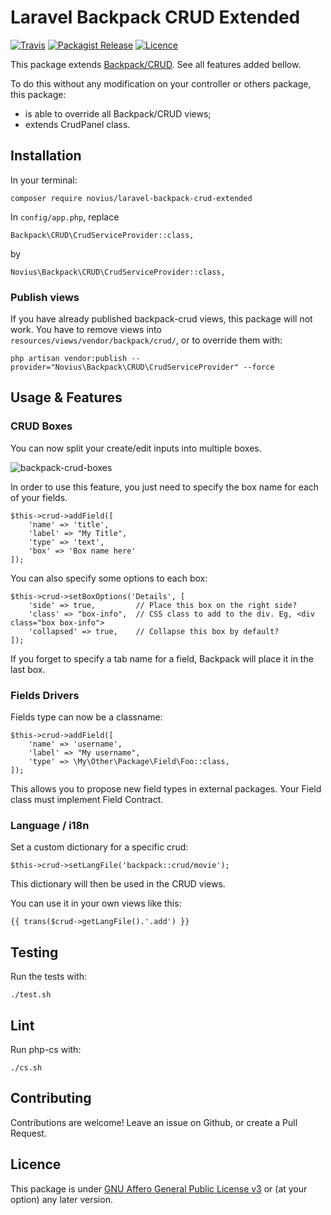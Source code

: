 # Laravel Backpack CRUD Extended
[![Travis](https://img.shields.io/travis/novius/laravel-backpack-crud-extended.svg?maxAge=1800&style=flat-square)](https://travis-ci.org/novius/laravel-backpack-crud-extended)
[![Packagist Release](https://img.shields.io/packagist/v/novius/laravel-backpack-crud-extended.svg?maxAge=1800&style=flat-square)](https://packagist.org/packages/novius/laravel-backpack-crud-extended)
[![Licence](https://img.shields.io/packagist/l/novius/laravel-backpack-crud-extended.svg?maxAge=1800&style=flat-square)](https://github.com/novius/laravel-backpack-crud-extended#licence)

This package extends [Backpack/CRUD](https://github.com/laravel-backpack/crud). See all features added bellow.

To do this without any modification on your controller or others package, this package:
- is able to override all Backpack/CRUD views;
- extends CrudPanel class.


## Installation

In your terminal:

```
composer require novius/laravel-backpack-crud-extended
```


In `config/app.php`, replace

```php?start_inline=1
Backpack\CRUD\CrudServiceProvider::class,
```

by

```php?start_inline=1
Novius\Backpack\CRUD\CrudServiceProvider::class,
```


### Publish views

If you have already published backpack-crud views, this package will not work. 
You have to remove views into `resources/views/vendor/backpack/crud/`, or to override them with:

```
php artisan vendor:publish --provider="Novius\Backpack\CRUD\CrudServiceProvider" --force
```


## Usage & Features

### CRUD Boxes

You can now split your create/edit inputs into multiple boxes.

![backpack-crud-boxes](https://user-images.githubusercontent.com/1242207/29534032-bab29fec-86b4-11e7-9f2d-108350395975.png)

In order to use this feature, you just need to specify the box name for each of your fields.

```php?start_inline=1
$this->crud->addField([
    'name' => 'title',
    'label' => "My Title",
    'type' => 'text',
    'box' => 'Box name here'
]);
```

You can also specify some options to each box:

```php?start_inline=1
$this->crud->setBoxOptions('Details', [
    'side' => true,         // Place this box on the right side?
    'class' => "box-info",  // CSS class to add to the div. Eg, <div class="box box-info">
    'collapsed' => true,    // Collapse this box by default?
]);
```

If you forget to specify a tab name for a field, Backpack will place it in the last box.


### Fields Drivers

Fields type can now be a classname:

```php?start_inline=1
$this->crud->addField([
    'name' => 'username',
    'label' => "My username",
    'type' => \My\Other\Package\Field\Foo::class,
]);
```

This allows you to propose new field types in external packages.
Your Field class must implement Field Contract.


### Language / i18n

Set a custom dictionary for a specific crud:

```php?start_inline=1
$this->crud->setLangFile('backpack::crud/movie');
```

This dictionary will then be used in the CRUD views.

You can use it in your own views like this:

```php?start_inline=1
{{ trans($crud->getLangFile().'.add') }}
```


## Testing

Run the tests with:

```
./test.sh
```


## Lint

Run php-cs with:

```
./cs.sh
```

## Contributing

Contributions are welcome!
Leave an issue on Github, or create a Pull Request.


## Licence

This package is under [GNU Affero General Public License v3](http://www.gnu.org/licenses/agpl-3.0.html) or (at your option) any later version.

